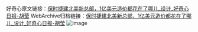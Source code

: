 好奇心原文链接：[保时捷建北美新总部，1亿美元造价都花在了哪儿_设计_好奇心日报-胡莹](https://www.qdaily.com/articles/9587.html)
WebArchive归档链接：[保时捷建北美新总部，1亿美元造价都花在了哪儿_设计_好奇心日报-胡莹](http://web.archive.org/web/20190623154559/https://www.qdaily.com/articles/9587.html)
![image](http://ww3.sinaimg.cn/large/007d5XDply1g3vftozzxdj30u05qkb29)
